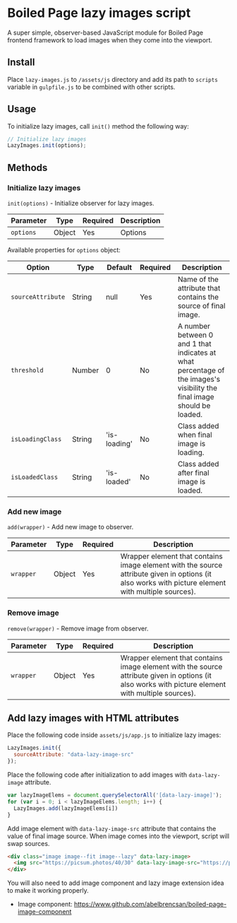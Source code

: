 # Boiled Page lazy images script

A super simple, observer-based JavaScript module for Boiled Page frontend framework to load images when they come into the viewport.

## Install

Place `lazy-images.js` to `/assets/js` directory and add its path to `scripts` variable in `gulpfile.js` to be combined with other scripts.

## Usage

To initialize lazy images, call `init()` method the following way:

```js
// Initialize lazy images
LazyImages.init(options);
```

## Methods

### Initialize lazy images

`init(options)` - Initialize observer for lazy images.

Parameter | Type | Required | Description
----------|------|----------|------------
`options` | Object | Yes | Options

Available properties for `options` object:

Option| Type | Default | Required | Description
------|------|---------|----------|------------
`sourceAttribute` | String | null | Yes | Name of the attribute that contains the source of final image.
`threshold` | Number | 0 | No | A number between 0 and 1 that indicates at what percentage of the images's visibility the final image should be loaded.
`isLoadingClass` | String | 'is-loading' | No | Class added when final image is loading.
`isLoadedClass` | String | 'is-loaded' | No | Class added after final image is loaded.

### Add new image

`add(wrapper)` - Add new image to observer.

Parameter | Type | Required | Description
----------|------|----------|------------
`wrapper` | Object | Yes | Wrapper element that contains image element with the source attribute given in options (it also works with picture element with multiple sources).

### Remove image

`remove(wrapper)` - Remove image from observer.

Parameter | Type | Required | Description
----------|------|----------|------------
`wrapper` | Object | Yes | Wrapper element that contains image element with the source attribute given in options (it also works with picture element with multiple sources).

## Add lazy images with HTML attributes

Place the following code inside `assets/js/app.js` to initialize lazy images:

```js
LazyImages.init({
  sourceAttribute: "data-lazy-image-src"
});
```

Place the following code after initialization to add images with `data-lazy-image` attribute.

```js
var lazyImageElems = document.querySelectorAll('[data-lazy-image]');
for (var i = 0; i < lazyImageElems.length; i++) {
  LazyImages.add(lazyImageElems[i])
}
```

Add image element with `data-lazy-image-src` attribute that contains the value of final image source. When image comes into the viewport, script will swap sources.

```html
<div class="image image--fit image--lazy" data-lazy-image>
  <img src="https://picsum.photos/40/30" data-lazy-image-src="https://picsum.photos/800/600" alt="Sample image" />
</div>
```

You will also need to add image component and lazy image extension idea to make it working properly.

- Image component: <https://www.github.com/abelbrencsan/boiled-page-image-component>

